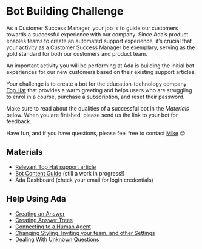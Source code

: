 # Bot Building Challenge

As a Customer Success Manager, your job is to guide our customers towards a successful experience with our company. Since Ada’s product enables teams to create an automated support experience, it’s crucial that your activity as a Customer Success Manager be exemplary, serving as the gold standard for both our customers and product team. 
 
An important activity you will be performing at Ada is building the initial bot experiences for our new customers based on their existing support articles. 
 
Your challenge is to create a bot for the education-technology company [Top Hat](https://tophat.com) that provides a warm greeting and helps users who are struggling to enrol in a course, purchase a subscription, and reset their password. 

Make sure to read about the qualities of a successful bot in the _Materials_ below. When you are finished, please send us the link to your bot for feedback. 
 
Have fun, and if you have questions, please feel free to contact [Mike](mailto:mike@ada.support) 😊 
 
## Materials

- [Relevant Top Hat support article](https://support.tophat.com/s/article/ka231000000JtkSAAS/Student-Creating-Your-Account)
- [Bot Content Guide](https://docs.google.com/document/d/13COuH3_Yvgn6_BAmCib7BVoxoPxSvuu0uk9tMAa4Ghs/edit?ts=58b8a17d) (still a work in progress!)
- Ada Dashboard (check your email for login credentials) 
 
## Help Using Ada

- [Creating an Answer](https://share.viewedit.com/NZAKtk2ousjdZa3k3UCcAc)
- [Creating Answer Trees](https://share.viewedit.com/TQPMgi8PJ3JnVMe1SB4WKo)
- [Connecting to a Human Agent](https://share.viewedit.com/xGyhmXjdhNvervqubLJmDC)
- [Changing Styling, Inviting your team, and other Settings](https://share.viewedit.com/gsMaraSVsbCtowP5TtJJNa)
- [Dealing With Unknown Questions](https://share.viewedit.com/fUQtLoRjZC3S6NLT7HxNVz)
